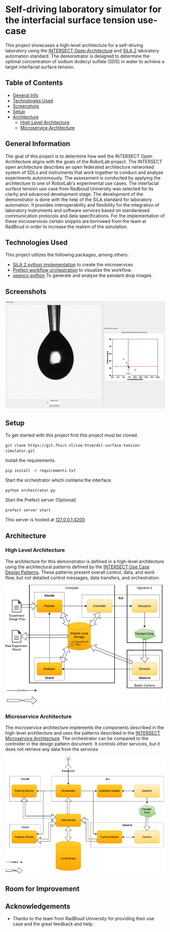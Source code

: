 # Self-driving laboratory simulator for the interfacial surface tension use-case

This project showcases a high-level architecture for a self-driving laboratory using the [INTERSECT Open Architecture](https://doi.org/10.1007/978-3-031-23606-8_11) and [SiLA 2](https://sila-standard.com/) laboratory automation standard. The demonstrator is designed to determine the optimal concentration of sodium dodecyl sulfate (SDS) in water to achieve a target interfacial surface tension. 

## Table of Contents
* [General Info](#general-information)
* [Technologies Used](#technologies-used)
* [Screenshots](#screenshots)
* [Setup](#setup)
* [Architecture](#architecture)
    * [High Level Architecture](#high-level-architecture)
    * [Microservice Architecture](#microservice-architecture)

## General Information
The goal of this project is to determine how well the INTERSECT Open Architecture aligns with the goals of the RobotLab project. The INTERSECT open architecture describes an open federated architecture networked system of SDLs and instruments that work together to conduct and analyse experiments autonomously. The assessment is conducted by applying the architecture to one of RobotLab's experimental use cases. The interfacial surface tension use case from Radboud University was selected for its clarity and advanced development stage.
The development of the demonstrator is done with the help of the SiLA standard for laboratory automation. It provides interoperability and flexibility for the integration of laboratory instruments and software services based on standardised communication protocols and data specifications. For the implementation of these microservices certain snippits are borrowed from the team at RadBoud in order to increase the realism of the simulation.

## Technologies Used
This project utilizes the following packages, among others:
- [SiLA 2 python implementation](https://sila2.gitlab.io/sila_python/) to create the microservces 
- [Prefect workflow orchestration](https://pypi.org/project/prefect/) to visualize the workflow.
- [opencv-python](https://pypi.org/project/opencv-python/) To generate and analyse the pendant drop images.

## Screenshots
![Interface](./examples/interface.JPG)

## Setup
To get started with this project first this project must be cloned.

`git clone https://git.fhict.nl/coe-htsm/dsl-surface-tension-simulator.git`

Install the requirements.

`pip install -r requirements.txt`

Start the orchestrator which contains the interface.

`python orchestrator.py`

Start the Prefect server (Optional)

`prefect server start`

This server is hosted at [127.0.0.1:4200](127.0.0.1:4200)

## Architecture

### High Level Architecture
The architecture for this demonstrator is defined in a high-level architecture using the architectural patterns defined by the [INTERSECT Use Case Design Patterns](https://doi.org/10.2172/2229218). These patterns present overall control, data, and work flow, but not detailed control messages, data transfers, and orchestration.

![high level architecture](./examples/high_level_architecture.PNG)

### Microservice Architecture
The microservice architecture implements the components described in the high-level architecture and uses the patterns described in the [INTERSECT Microservice Architecture](https://doi.org/10.2172/2333815). The orchestrator can be compared to the controller in the design pattern document. It controls other services, but it does not retrieve any data from the services

![Microservice architecture](./examples/microservice_architecture.PNG)

## Room for Improvement

## Acknowledgements
* Thanks to the team from RadBoud University for providing their use case and the great feedback and help.

 